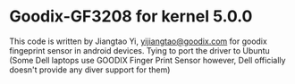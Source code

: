 # Goodix-GF3208 for kernel 5.0.0

This code is written by Jiangtao Yi, <yijiangtao@goodix.com> for goodix fingeprint sensor in android devices.
Tying to port the driver to Ubuntu (Some Dell laptops use GOODIX Finger Print Sensor however, Dell officially doesn't provide any diver support for them)
